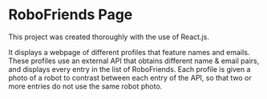 # RoboFriends Page

This project was created thoroughly with the use of React.js.

It displays a webpage of different profiles that feature names and emails. These profiles use an external API that obtains different name & email pairs, and displays every entry in the list of RoboFriends. Each profile is given a photo of a robot to contrast between each entry of the API, so that two or more entries do not use the same robot photo.
